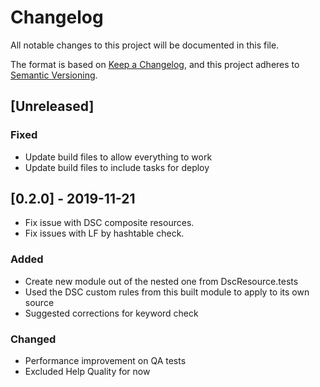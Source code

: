 # Changelog

All notable changes to this project will be documented in this file.

The format is based on [Keep a Changelog](https://keepachangelog.com/en/1.0.0/),
and this project adheres to [Semantic Versioning](https://semver.org/spec/v2.0.0.html).

## [Unreleased]

### Fixed

- Update build files to allow everything to work
- Update build files to include tasks for deploy

## [0.2.0] - 2019-11-21

- Fix issue with DSC composite resources.
- Fix issues with LF by hashtable check.

### Added

- Create new module out of the nested one from DscResource.tests
- Used the DSC custom rules from this built module to apply to its own source
- Suggested corrections for keyword check

### Changed

- Performance improvement on QA tests
- Excluded Help Quality for now
